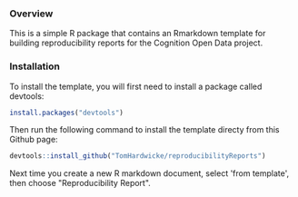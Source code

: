 ### Overview
This is a simple R package that contains an Rmarkdown template for building reproducibility reports for the Cognition Open Data project.

### Installation
To install the template, you will first need to install a package called devtools:

```r
install.packages("devtools") 
```

Then run the following command to install the template directy from this Github page:

```r
devtools::install_github("TomHardwicke/reproducibilityReports")
```

Next time you create a new R markdown document, select 'from template', then choose "Reproducibility Report".
